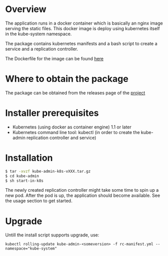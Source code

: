 # Overview

The application runs in a docker container which is basically an nginx image serving the static files.
This docker image is deploy using kubernetes itself in the kube-system namespace.

The package contains kubernetes manifests and a bash script to create a service and a replication controller.

The Dockerfile for the image can be found [here](https://github.com/holandes22/kube-admin/blob/master/packaging/Dockerfile)

# Where to obtain the package

The package can be obtained from the releases page of the [project](https://github.com/holandes22/kube-admin/releases)

# Installer prerequisites

- Kubernetes (using docker as container engine) 1.1 or later
- Kubernetes command line tool: kubectl (in order to create the kube-admin replication controller and service)

# Installation

```bash
$ tar -xvzf kube-admin-k8s-vXXX.tar.gz
$ cd kube-admin
$ sh start-in-k8s
```

The newly created replication controller might take some time to spin up a new pod. After the pod is up, the application should become
available. See the usage section to get started.

# Upgrade

Untill the install script supports upgrade, use:

    kubectl rolling-update kube-admin-<someversion> -f rc-manifest.yml --namespace="kube-system"
